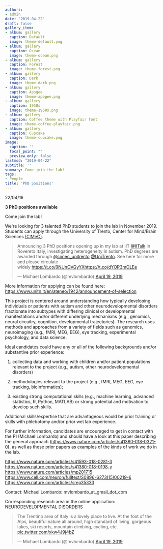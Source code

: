 ```yaml
---
authors:
- admin
date: "2019-04-22"
draft: false
gallery_item:
- album: gallery
  caption: Default
  image: theme-default.png
- album: gallery
  caption: Ocean
  image: theme-ocean.png
- album: gallery
  caption: Forest
  image: theme-forest.png
- album: gallery
  caption: Dark
  image: theme-dark.png
- album: gallery
  caption: Apogee
  image: theme-apogee.png
- album: gallery
  caption: 1950s
  image: theme-1950s.png
- album: gallery
  caption: Coffee theme with Playfair font
  image: theme-coffee-playfair.png
- album: gallery
  caption: Cupcake
  image: theme-cupcake.png
image:
  caption: ''
  focal_point: ""
  preview_only: false
lastmod: "2019-04-22"
subtitle: ''
summary: Come join the lab!
tags:
- People
title: 'PhD positions'
---
```


22/04/19

**3 PhD positions available**

Come join the lab!

We're looking for 3 talented PhD students to join the lab in November 2019. Students can apply through the University of Trento, Center for Mind/Brain Sciences [(CIMeC)](https://www.cimec.unitn.it/en).

<blockquote class="twitter-tweet" data-lang="en"><p lang="en" dir="ltr">Announcing 3 PhD positions opening up in my lab at IIT <a href="https://twitter.com/IITalk?ref_src=twsrc%5Etfw">@IITalk</a> in Rovereto Italy, investigating heterogeneity in autism. PhD degrees are awarded through <a href="https://twitter.com/cimec_unitrento?ref_src=twsrc%5Etfw">@cimec_unitrento</a> <a href="https://twitter.com/UniTrento?ref_src=twsrc%5Etfw">@UniTrento</a>. See here for more and please circulate widely:<a href="https://t.co/0NUnOVGyYX">https://t.co/0NUnOVGyYX</a><a href="https://t.co/dYOP3mOLEe">https://t.co/dYOP3mOLEe</a></p>&mdash; Michael Lombardo (@mvlombardo) <a href="https://twitter.com/mvlombardo/status/1119152496390197248?ref_src=twsrc%5Etfw">April 19, 2019</a></blockquote> <script async src="https://platform.twitter.com/widgets.js" charset="utf-8"></script>

More information for applying can be found here: https://www.unitn.it/en/ateneo/1942/announcement-of-selection

This project is centered around understanding how typically developing individuals or patients with autism and other neurodevelopmental disorders fractionate into subtypes with differing clinical or developmental manifestations and/or different underlying mechanisms (e.g., genomics, neural circuitry, cognition, developmental trajectories). The research uses methods and approaches from a variety of fields such as genomics, neuroimaging (e.g., fMRI, MEG, EEG), eye tracking, experimental psychology, and data science.

Ideal candidates could have any or all of the following backgrounds and/or substantive prior experience:

1) collecting data and working with children and/or patient populations relevant to the project (e.g., autism, other neurodevelopmental disorders)

2) methodologies relevant to the project (e.g., fMRI, MEG, EEG, eye tracking, bioinformatics);
3) existing strong computational skills (e.g., machine learning, advanced statistics, R, Python, MATLAB) or strong potential and motivation to develop such skills.

Additional skills/expertise that are advantageous would be prior training or skills with phlebotomy and/or prior wet lab experience.

For further information, candidates are encouraged to get in contact with the PI (Michael Lombardo) and should have a look at this paper describing the general approach (https://www.nature.com/articles/s41380-018-0321-0), as well as these prior papers as examples of the kinds of work we do in the lab.

https://www.nature.com/articles/s41593-018-0281-3
https://www.nature.com/articles/s41380-018-0198-y
https://www.nature.com/articles/mp201715
https://www.cell.com/neuron/fulltext/S0896-6273(15)00219-6
https://www.nature.com/articles/srep35333

Contact:  Michael Lombardo: mvlombardo_at_gmail_dot_com

Corresponding research area in the online application: NEURODEVELOPMENTAL DISORDERS


<blockquote class="twitter-tweet" data-conversation="none" data-lang="en"><p lang="en" dir="ltr">The Trentino area of Italy is a lovely place to live. At the foot of the Alps, beautiful nature all around, high standard of living, gorgeous lakes, ski resorts, mountain climbing, cycling, etc. <a href="https://t.co/xkw4J9j4bZ">pic.twitter.com/xkw4J9j4bZ</a></p>&mdash; Michael Lombardo (@mvlombardo) <a href="https://twitter.com/mvlombardo/status/1119152524412383233?ref_src=twsrc%5Etfw">April 19, 2019</a></blockquote> <script async src="https://platform.twitter.com/widgets.js" charset="utf-8"></script>
